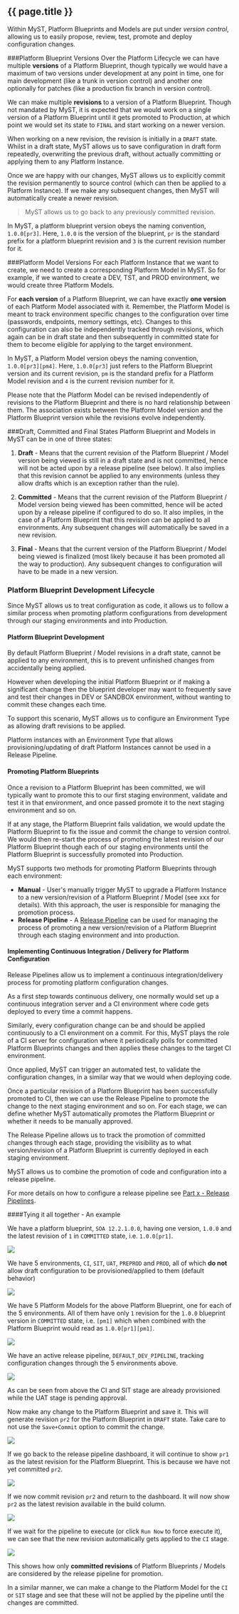 ## {{ page.title }}

Within MyST, Platform Blueprints and Models are put under *version control*, allowing us to easily propose, review, test, promote and deploy configuration changes. 

###Platform Blueprint Versions
Over the Platform Lifecycle we can have multiple **versions** of a Platform Blueprint, though typically we would have a maximum of two versions under development at any point in time, one for main development (like a trunk in version control) and another one optionally for patches (like a production fix branch in version control).

We can make multiple **revisions** to a version of a Platform Blueprint. Though not mandated by MyST, it is expected that we would work on a single version of a Platform Blueprint until it gets promoted to Production, at which point we would set its state to `FINAL` and start working on a newer version.

When working on a new revision, the revision is initially in a `DRAFT` state. Whilst in a draft state, MyST allows us to save configuration in draft form repeatedly, overwriting the previous draft, without actually committing or applying them to any Platform Instance. 

Once we are happy with our changes, MyST allows us to explicitly commit the revision permanently to source control (which can then be applied to a Platform Instance). If we make any subsequent changes, then MyST will automatically create a newer revision.

> MyST allows us to go back to any previously committed revision.

In MyST, a platform blueprint version obeys the naming convention, `1.0.0[pr3]`. Here, `1.0.0` is the version of the blueprint, `pr` is the standard prefix for a platform blueprint revision and `3` is the current revision number for it.

###Platform Model Versions
For each Platform Instance that we want to create, we need to create a corresponding Platform Model in MyST. So for example, if we wanted to create a DEV, TST, and PROD environment, we would create three Platform Models.

For **each version** of a Platform Blueprint, we can have exactly **one version** of each Platform Model associated with it. Remember, the Platform Model is meant to track environment specific changes to the configuration over time (passwords, endpoints, memory settings, etc). Changes to this configuration can also be independently tracked through revisions, which again can be in draft state and then subsequently in committed state for them to become eligible for applying to the target environment.

In MyST, a Platform Model version obeys the naming convention, `1.0.0[pr3][pm4]`. Here, `1.0.0[pr3]` just refers to the Platform Blueprint version and its current revision, `pm` is the standard prefix for a Platform Model revision and `4` is the current revision number for it.

Please note that the Platform Model can be revised independently of revisions to the Platform Blueprint and there is no hard relationship between them. The association exists between the Platform Model version and the Platform Blueprint version while the revisions evolve independently.

###Draft, Committed and Final States
Platform Blueprint and Models in MyST can be in one of three states:

1. **Draft** - Means that the current revision of the Platform Blueprint / Model version being viewed is still in a draft state and is not committed, hence will not be acted upon by a release pipeline (see below). It also implies that this revision cannot be applied to any environments (unless they allow drafts which is an exception rather than the rule).

2. **Committed** - Means that the current revision of the Platform Blueprint / Model version being viewed has been committed, hence will be acted upon by a release pipeline if configured to do so. It also implies, in the case of a Platform Blueprint that this revision can be applied to all environments. Any subsequent changes will automatically be saved in a new revision.

3. **Final** - Means that the current version of the Platform Blueprint / Model being viewed is finalized (most likely because it has been promoted all the way to production). Any subsequent changes to configuration will have to be made in a new version.

### Platform Blueprint Development Lifecycle
Since MyST allows us to treat configuration as code, it allows us to follow a similar process when promoting platform configurations from development through our staging environments and into Production.

####  Platform Blueprint Development
By default Platform Blueprint / Model revisions in a draft state, cannot be applied to any environment, this is to prevent unfinished changes from accidentally being applied. 

However when developing the initial Platform Blueprint or if making a significant change then the blueprint developer may want to frequently save and test their changes in DEV or SANDBOX environment, without wanting to commit these changes each time.

To support this scenario, MyST allows us to configure an Environment Type as allowing draft revisions to be applied.

Platform instances with an Environment Type that allows provisioning/updating of draft Platform Instances cannot be used in a Release Pipeline.

#### Promoting Platform Blueprints
Once a revision to a Platform Blueprint has been committed, we will typically want to promote this to our first staging environment, validate and test it in that environment, and once passed promote it to the next staging environment and so on.

If at any stage, the Platform Blueprint fails validation, we would update the Platform Blueprint to fix the issue and commit the change to version control. We would then re-start the process of promoting the latest revision of our Platform Blueprint though each of our staging environments until the Platform Blueprint is successfully promoted into Production.

MyST supports two methods for promoting Platform Blueprints through each environment:
* **Manual** - User's manually trigger MyST to upgrade a Platform Instance to a new version/revision of a Platform Blueprint / Model (see xxx for details). With this approach, the user is responsible for managing the promotion process.
* **Release Pipeline** - A [Release Pipeline](tbc) can be used for managing the process of promoting a new version/revision of a Platform Blueprint through each staging environment and into production.

#### Implementing Continuous Integration / Delivery for Platform Configuration
Release Pipelines allow us to implement a continuous integration/delivery process for promoting platform configuration changes.

As a first step towards continuous delivery, one normally would set up a continuous integration server and a CI environment where code gets deployed to every time a commit happens. 

Similarly, every configuration change can be and should be applied continuously to a CI environment on a commit. For this, MyST plays the role of a CI server for configuration where it periodically polls for committed Platform Blueprints changes and then applies these changes to the target CI environment.

Once applied, MyST can trigger an automated test, to validate the configuration changes, in a similar way that we would when deploying code. 

Once a particular revision of a Platform Blueprint has been successfully promoted to CI, then we can use the Release Pipeline to promote the change to the next staging environment and so on. For each stage, we can define whether MyST automatically promotes the Platform Blueprint or whether it needs to be manually approved. 

The Release Pipeline allows us to track the promotion of committed changes through each stage, providing the visibility as to what version/revision of a Platform Blueprint is currently deployed in each staging environment.

MyST allows us to combine the promotion of code and configuration into a release pipeline. 

For more details on how to configure a release pipeline see [Part x - Release Pipelines](tbc).

####Tying it all together - An example

We have a platform blueprint, `SOA 12.2.1.0.0`, having one version, `1.0.0` and the latest revision of `1` in `COMMITTED` state, i.e. `1.0.0[pr1]`.

![](img/example-step1.png)

We have 5 environments, `CI`, `SIT`, `UAT`, `PREPROD` and `PROD`, all of which **do not** allow draft configuration to be provisioned/applied to them (default behavior)

![](img/example-step2.png)

We have 5 Platform Models for the above Platform Blueprint, one for each of the 5 environments. All of them have only `1` revision for the `1.0.0` blueprint version in `COMMITTED` state, i.e. `[pm1]` which when combined with the Platform Blueprint would read as `1.0.0[pr1][pm1]`.

![](img/example-step3.png)

We have an active release pipeline, `DEFAULT_DEV_PIPELINE`, tracking configuration changes through the 5 environments above.

![](img/example-step4.png)

As can be seen from above the CI and SIT stage are already provisioned while the UAT stage is pending approval.

Now make any change to the Platform Blueprint and save it. This will generate revision `pr2` for the Platform Blueprint in `DRAFT` state. Take care to not use the `Save+Commit` option to commit the change.

![](img/example-step5.png)

If we go back to the release pipeline dashboard, it will continue to show `pr1` as the latest revision for the Platform Blueprint. This is because we have not yet committed `pr2`.

![](img/example-step6.png)

If we now commit revision `pr2` and return to the dashboard. It will now show `pr2` as the latest revision available in the build column.

![](img/example-step7.png)

If we wait for the pipeline to execute (or click `Run Now` to force execute it), we can see that the new revision automatically gets applied to the `CI` stage.

![](img/example-step9.png)

This shows how only **committed revisions** of Platform Blueprints / Models are considered by the release pipeline for promotion.

In a similar manner, we can make a change to the Platform Model for the `CI` or `SIT` stage and see that these will not be applied by the pipeline until the changes are committed.



